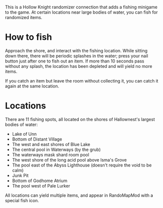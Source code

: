 This is a Hollow Knight randomizer connection that adds a fishing minigame to the game. At certain
locations near large bodies of water, you can fish for randomized items.

# How to fish

Approach the shore, and interact with the fishing location. While sitting down there, there will be periodic splashes in the water; press your nail button just after one to fish out an item. If more than
10 seconds pass without any splash, the location has been depleted and will yield no more items.

If you catch an item but leave the room without collecting it, you can catch it again at the same location.

# Locations

There are 11 fishing spots, all located on the shores of Hallownest's largest bodies of water:

- Lake of Unn
- Bottom of Distant Village
- The west and east shores of Blue Lake
- The central pool in Waterways (by the grub)
- The waterways mask shard room pool
- The west shore of the long acid pool above Isma's Grove
- The pool east of the Abyss Lighthouse (doesn't require the void to be calm)
- Junk Pit
- Bottom of Godhome Atrium
- The pool west of Pale Lurker

All locations can yield multiple items, and appear in RandoMapMod with a special fish icon.